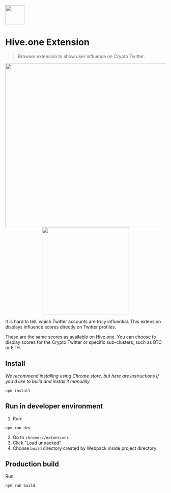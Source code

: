 <img width="60px" src="https://i.imgur.com/KK0Bs5b.jpg" />

# Hive.one Extension

> Browser extension to show user influence on Crypto Twitter.

<div style="text-align: center;">
  <img width="514px" src="https://i.imgur.com/PJhRcMk.png" />
  <img width="274px" src="https://i.imgur.com/a61X1U6.png" />
</div>

It is hard to tell, which Twitter accounts are truly influential. This extension displays influence scores directly on Twitter profiles.

These are the same scores as available on [Hive.one](https://hive.one). You can choose to display scores for the Crypto Twitter or specific sub-clusters, such as BTC or ETH.


## Install

*We recommend installing using Chrome store, but here are instructions if you'd like to build and install it manually.*

```
npm install
```

## Run in developer environment

1. Run:

```
npm run dev
```

2. Go to `chrome://extensions`
3. Click "Load unpacked"
4. Choose `build` directory created by Webpack inside project directory


## Production build

Run:
```
npm run build
```